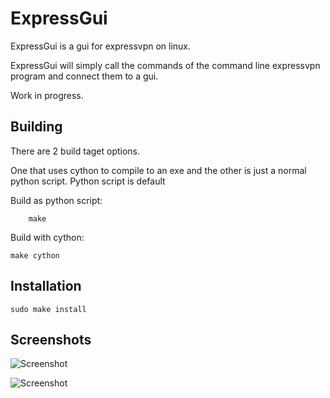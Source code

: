 # ExpressGui
ExpressGui is a gui for expressvpn on linux.

ExpressGui will simply call the commands of the command line expressvpn program and connect them to a gui.

Work in progress.

Building
--------
There are 2 build taget options.

One that uses cython to compile to an exe and the other is just a normal python script. Python script is default

Build as python script:
```shell
	make
```

Build with cython:
```shell
make cython
```
Installation
------------
	sudo make install

Screenshots
-----------
![Screenshot](https://github.com/pancaketest/ExpressGui/raw/master/screenshots/window.png)

![Screenshot](https://github.com/pancaketest/ExpressGui/raw/master/screenshots/locationchooser.png)